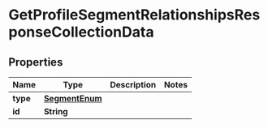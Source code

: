 # GetProfileSegmentRelationshipsResponseCollectionData

## Properties
Name | Type | Description | Notes
------------ | ------------- | ------------- | -------------
**type** | [**SegmentEnum**](SegmentEnum.md) |  | 
**id** | **String** |  | 
